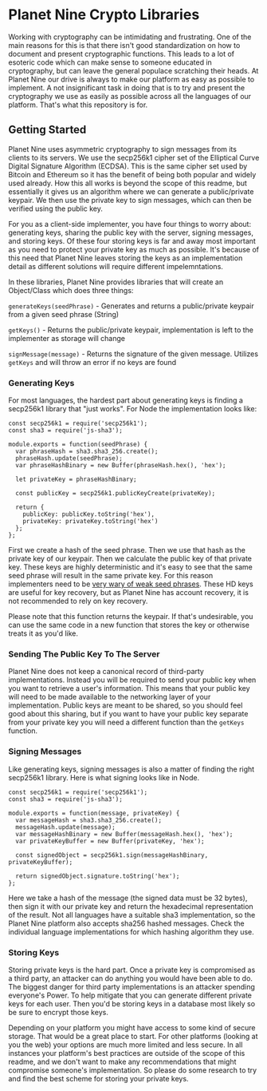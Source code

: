# Planet Nine Crypto Libraries

Working with cryptography can be intimidating and frustrating. One of the main reasons for this is that there isn't good standardization on how to document and present cryptographic functions. This leads to a lot of esoteric code which can make sense to someone educated in cryptography, but can leave the general populace scratching their heads. At Planet Nine our drive is always to make our platform as easy as possible to implement. A not insignificant task in doing that is to try and present the cryptography we use as easily as possible across all the languages of our platform. That's what this repository is for. 

## Getting Started

Planet Nine uses asymmetric cryptography to sign messages from its clients to its servers. We use the secp256k1 cipher set of the Elliptical Curve Digital Signature Algorithm (ECDSA). This is the same cipher set used by Bitcoin and Ethereum so it has the benefit of being both popular and widely used already. How this all works is beyond the scope of this readme, but essentially it gives us an algorithm where we can generate a public/private keypair. We then use the private key to sign messages, which can then be verified using the public key. 

For you as a client-side implementer, you have four things to worry about: generating keys, sharing the public key with the server, signing messages, and storing keys. Of these four storing keys is far and away most important as you need to protect your private key as much as possible. It's because of this need that Planet Nine leaves storing the keys as an implementation detail as different solutions will require different impelemntations. 

In these libraries, Planet Nine provides libraries that will create an Object/Class which does three things:

`generateKeys(seedPhrase)` - Generates and returns a public/private keypair from a given seed phrase (String)

`getKeys()` - Returns the public/private keypair, implementation is left to the implementer as storage will change

`signMessage(message)` - Returns the signature of the given message. Utilizes `getKeys` and will throw an error if no keys are found

### Generating Keys

For most languages, the hardest part about generating keys is finding a secp256k1 library that "just works". For Node the implementation looks like:

```
const secp256k1 = require('secp256k1');
const sha3 = require('js-sha3');

module.exports = function(seedPhrase) {
  var phraseHash = sha3.sha3_256.create();
  phraseHash.update(seedPhrase);
  var phraseHashBinary = new Buffer(phraseHash.hex(), 'hex');

  let privateKey = phraseHashBinary;

  const publicKey = secp256k1.publicKeyCreate(privateKey);

  return {
    publicKey: publicKey.toString('hex'),
    privateKey: privateKey.toString('hex')
  };
};
```

First we create a hash of the seed phrase. Then we use that hash as the private key of our keypair. Then we calculate the public key of that private key. These keys are highly deterministic and it's easy to see that the same seed phrase will result in the same private key. For this reason implementers need to be [very wary of weak seed phrases](https://www.wired.com/story/blockchain-bandit-ethereum-weak-private-keys/). These HD keys are useful for key recovery, but as Planet Nine has account recovery, it is not recommended to rely on key recovery. 

Please note that this function returns the keypair. If that's undesirable, you can use the same code in a new function that stores the key or otherwise treats it as you'd like. 

### Sending The Public Key To The Server

Planet Nine does not keep a canonical record of third-party implementations. Instead you will be required to send your public key when you want to retrieve a user's information. This means that your public key will need to be made available to the networking layer of your implementation. Public keys are meant to be shared, so you should feel good about this sharing, but if you want to have your public key separate from your private key you will need a different function than the `getKeys` function.

### Signing Messages

Like generating keys, signing messages is also a matter of finding the right secp256k1 library. Here is what signing looks like in Node.

```
const secp256k1 = require('secp256k1');
const sha3 = require('js-sha3');

module.exports = function(message, privateKey) {
  var messageHash = sha3.sha3_256.create();
  messageHash.update(message);
  var messageHashBinary = new Buffer(messageHash.hex(), 'hex');
  var privateKeyBuffer = new Buffer(privateKey, 'hex');

  const signedObject = secp256k1.sign(messageHashBinary, privateKeyBuffer);

  return signedObject.signature.toString('hex');
};
```

Here we take a hash of the message (the signed data must be 32 bytes), then sign it with our private key and return the hexadecimal representation of the result. Not all languages have a suitable sha3 implementation, so the Planet Nine platform also accepts sha256 hashed messages. Check the individual language implementations for which hashing algorithm they use. 

### Storing Keys

Storing private keys is the hard part. Once a private key is compromised as a third party, an attacker can do anything you would have been able to do. The biggest danger for third party implementations is an attacker spending everyone's Power. To help mitigate that you can generate different private keys for each user. Then you'd be storing keys in a database most likely so be sure to encrypt those keys. 

Depending on your platform you might have access to some kind of secure storage. That would be a great place to start. For other platforms (looking at you the web) your options are much more limited and less secure. In all instances your platform's best practices are outside of the scope of this readme, and we don't want to make any recommendations that might compromise someone's implementation. So please do some research to try and find the best scheme for storing your private keys.
